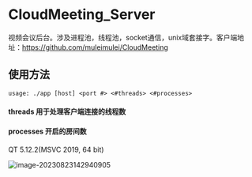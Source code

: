 # CloudMeeting_Server
视频会议后台。涉及进程池，线程池，socket通信，unix域套接字。客户端地址：https://github.com/muleimulei/CloudMeeting

## 使用方法
``
usage: ./app [host] <port #> <#threads> <#processes>
``

#### threads 用于处理客户端连接的线程数
#### processes 开启的房间数

 QT 5.12.2(MSVC 2019, 64 bit)

![image-20230823142940905](C:\Users\Accel\AppData\Roaming\Typora\typora-user-images\image-20230823142940905.png)
